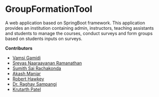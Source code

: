 # GroupFormationTool

A web application based on SpringBoot framework. This application provides an institution containing admin, instructors, teaching assistants and students to manage the courses, conduct surveys and form groups based on students inputs on surveys.

**Contributors**
* [Vamsi Gamidi](https://git.cs.dal.ca/gamidi)
* [Sreyas Naaraayanan Ramanathan](https://git.cs.dal.ca/sreyas)
* [Sumith Sai Rachakonda](https://github.com/rachakondasumithsai)
* [Akash Maniar](https://git.cs.dal.ca/maniar)
* [Robert Hawkey](https://git.cs.dal.ca/rhawkey)
* [Dr. Raghav Sampangi]()
* [Krutarth Patel](https://git.cs.dal.ca/krutarth)
